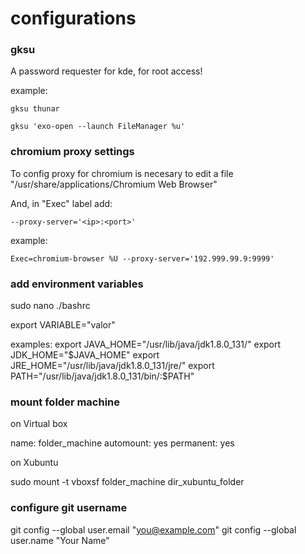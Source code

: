 # configurations

### gksu
A password requester for kde, for root access!

example:

```
gksu thunar

gksu 'exo-open --launch FileManager %u'
```

### chromium proxy settings
To config proxy for chromium is necesary to edit a file "/usr/share/applications/Chromium Web Browser"

And, in "Exec" label add:

```
--proxy-server='<ip>:<port>'
```

example:

```
Exec=chromium-browser %U --proxy-server='192.999.99.9:9999'
``` 

### add environment variables

sudo nano ./bashrc

export VARIABLE="valor"

examples: 
export JAVA_HOME="/usr/lib/java/jdk1.8.0_131/" 
export JDK_HOME="$JAVA_HOME" 
export JRE_HOME="/usr/lib/java/jdk1.8.0_131/jre/" 
export PATH="/usr/lib/java/jdk1.8.0_131/bin/:$PATH" 


### mount folder machine
on Virtual box

name: folder_machine 
automount: yes 
permanent: yes 

on Xubuntu

sudo mount -t vboxsf folder_machine dir_xubuntu_folder

### configure git username
  git config --global user.email "you@example.com"
  git config --global user.name "Your Name"

